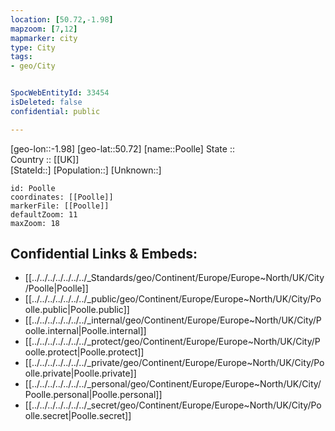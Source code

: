 ```yaml
---
location: [50.72,-1.98] 
mapzoom: [7,12] 
mapmarker: city 
type: City
tags:
- geo/City


SpocWebEntityId: 33454
isDeleted: false
confidential: public

---
```

[geo-lon::-1.98] 
[geo-lat::50.72] 
[name::Poolle] 
State ::  
Country :: [[UK]]  
[StateId::] 
[Population::] 
[Unknown::] 


```leaflet
id: Poolle
coordinates: [[Poolle]] 
markerFile: [[Poolle]] 
defaultZoom: 11 
maxZoom: 18
```


## Confidential Links & Embeds: 
- [[../../../../../../../_Standards/geo/Continent/Europe/Europe~North/UK/City/Poolle|Poolle]] 
- [[../../../../../../../_public/geo/Continent/Europe/Europe~North/UK/City/Poolle.public|Poolle.public]] 
- [[../../../../../../../_internal/geo/Continent/Europe/Europe~North/UK/City/Poolle.internal|Poolle.internal]] 
- [[../../../../../../../_protect/geo/Continent/Europe/Europe~North/UK/City/Poolle.protect|Poolle.protect]] 
- [[../../../../../../../_private/geo/Continent/Europe/Europe~North/UK/City/Poolle.private|Poolle.private]] 
- [[../../../../../../../_personal/geo/Continent/Europe/Europe~North/UK/City/Poolle.personal|Poolle.personal]] 
- [[../../../../../../../_secret/geo/Continent/Europe/Europe~North/UK/City/Poolle.secret|Poolle.secret]] 
